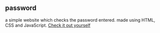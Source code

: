 ## password
a simple website which checks the password entered. made using HTML, CSS and JavaScript.
[Check it out yourself](https://yasinbhojani.github.io/password/)